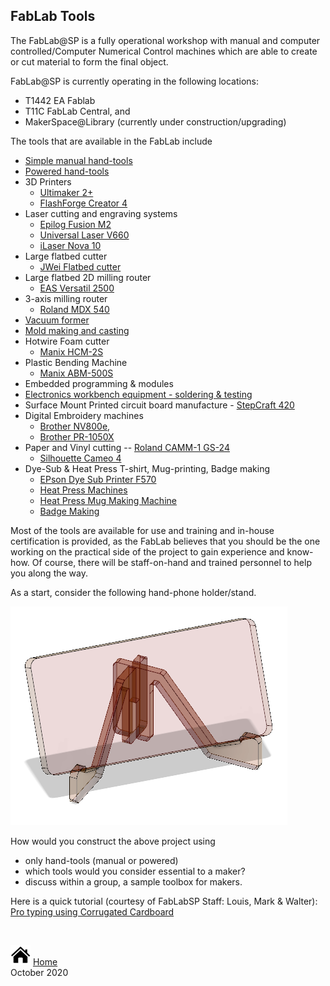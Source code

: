 ## FabLab Tools

The FabLab@SP is a fully operational workshop with manual and computer controlled/Computer Numerical Control machines which are able to create or cut material to form the final object.

FabLab@SP is currently operating in the following locations:

- T1442 EA Fablab
- T11C FabLab Central, and
- MakerSpace@Library (currently under construction/upgrading)

The tools that are available in the FabLab include

- [Simple manual hand-tools](https://duckduckgo.com/?q=images%3A+hand+tool+sets&t=canonical&iax=images&ia=images)
- [Powered hand-tools](https://duckduckgo.com/?q=images%3A+powered+tool+sets&t=canonical&iax=images&ia=images)
- 3D Printers
    - [Ultimaker 2+](https://ultimaker.com/3d-printers/ultimaker-2-plus)
    - [FlashForge Creator 4](https://www.flashforge.com/product-detail/1)
- Laser cutting and engraving systems
    - [Epilog Fusion M2](https://www.epiloglaser.com/laser-machines/fusion-laser-series.htm)
    - [Universal Laser V660](https://www.innotech-laser.com/equipment/universal-laser/vls660/)
    - [iLaser Nova 10](https://www.aeonlaser.net/nova-series-nova10.html)
- Large flatbed cutter
    - [JWei Flatbed cutter](https://avs.com.sg/technologies/product/cb03ii/)
- Large flatbed 2D milling router
    - [EAS Versatil 2500](http://panamech.com.my/im/versatile2500.htm)
- 3-axis milling router
    - [Roland MDX 540](https://www.pdi3d.com/Roland_MDX_540_MDX_540S_MDX_540A_MDX_540SA_p/mdx-540.htm)
- [Vacuum former](https://duckduckgo.com/?q=vacuum+former&t=canonical&iax=images&ia=images)
- [Mold making and casting](https://duckduckgo.com/?q=mold+making&t=canonical&iar=images&iax=images&ia=images)
- Hotwire Foam cutter
    - [Manix HCM-2S](https://huphong.com.sg/product/foam-cutting-machine/hcm-2s/)
- Plastic Bending Machine
    - [Manix ABM-500S](https://huphong.com.sg/product/bending-machine/plastic-bending-machine/abm-500s/)
- Embedded programming & modules
- [Electronics workbench equipment - soldering & testing](https://duckduckgo.com/?q=electronics+workbench+equipment&t=canonical&iax=images&ia=images)
- Surface Mount Printed circuit board manufacture - [StepCraft 420](https://sgtooling.com/collections/stepcraft-cnc-router/products/stepcraft-420-cnc-construction-kit-1)
- Digital Embroidery machines
    -  [Brother NV800e](https://www.brother.com.sg/en/products/all-sewing-machines/sewing-machines/innov-isnv800e), 
    -  [Brother PR-1050X](https://www.brother.com.sg/en/products/all-sewing-machines/sewing-machines/pr-1050x)
- Paper and Vinyl cutting
    -- [Roland CAMM-1 GS-24](https://global.rolanddg.com/products/vinyl-cutters/camm-1-gs-24-desktop-vinyl-cutter)
    -  [Silhouette Cameo 4](https://www.silhouetteamerica.com/featured-product/cameo)
- Dye-Sub & Heat Press T-shirt, Mug-printing, Badge making
    - [EPson Dye Sub Printer F570](https://epson.com/For-Work/Printers/Large-Format/SureColor-F570-Dye-Sublimation-Printer/p/SCF570SE)
    - [Heat Press Machines](https://duckduckgo.com/?q=heat+press+machine&t=canonical&iar=images&iax=images&ia=images)
    - [Heat Press Mug Making Machine](https://duckduckgo.com/?q=heat+press+mug+making+machine&t=canonical&iar=images&iax=images&ia=images)
    - [Badge Making](https://duckduckgo.com/?q=badge+making&t=canonical&iax=images&ia=images)

Most of the tools are available for use and training and in-house certification is provided, as the FabLab believes that you should be the one working on the practical side of the project to gain experience and know-how.  Of course, there will be staff-on-hand and trained personnel to help you along the way.

As a start, consider the following hand-phone holder/stand.

![Hand phone holder](images/02_handphone_holder.png)

How would you construct the above project using

- only hand-tools (manual or powered)
- which tools would you consider essential to a maker?
- discuss within a group, a sample toolbox for makers.

Here is a quick tutorial (courtesy of FabLabSP Staff: Louis, Mark & Walter): [Pro typing using Corrugated Cardboard](worksheets/Lab02_Introduction_to_cardboard_prototyping.pdf)

&nbsp;

[![Home](images/home.png "Home")](index.md) [Home](index.md)   
October 2020
